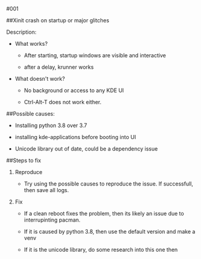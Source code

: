 #001

##Xinit crash on startup or major glitches



Description: 

* What works?

    * After starting, startup windows are visible and interactive

    * after a delay, krunner works

* What doesn't work?

    * No background or access to any KDE UI
        
    * Ctrl-Alt-T does not work either.

##Possible causes:

* Installing python 3.8 over 3.7

* installing kde-applications before booting into UI

* Unicode library out of date, could be a dependency issue



##Steps to fix

1. Reproduce

    * Try using the possible causes to reproduce the issue.  If successfull, then save all logs.

2. Fix

    * If a clean reboot fixes the problem, then its likely an issue due to interrupinting pacman.

    * If it is caused by python 3.8, then use the default version and make a venv

    * If it is the unicode library, do some research into this one then
